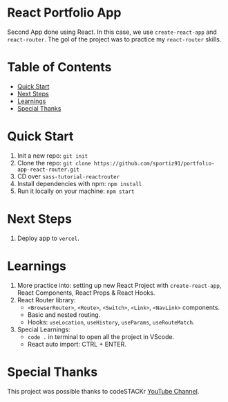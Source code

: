 # React Portfolio App

Second App done using React. In this case, we use `create-react-app` and `react-router`. The gol of the project was to practice my `react-router` skills.

# Table of Contents

- [Quick Start](#quick-start)
- [Next Steps](#next-steps)
- [Learnings](#learnings)
- [Special Thanks](#special-thanks)

# Quick Start

1. Init a new repo: `git init`
2. Clone the repo: `git clone https://github.com/sportiz91/portfolio-app-react-router.git`
3. CD over `sass-tutorial-reactrouter`
4. Install dependencies with npm: `npm install`
5. Run it locally on your machine: `npm start`

# Next Steps

1. Deploy app to `vercel`.

# Learnings

1. More practice into: setting up new React Project with `create-react-app`, React Components, React Props & React Hooks.
1. React Router library:
   - `<BrowserRouter>`, `<Route>`, `<Switch>`, `<Link>`, `<NavLink>` components.
   - Basic and nested routing.
   * Hooks: `useLocation`, `useHistory`, `useParams`, `useRouteMatch`.
1. Special Learnings:
   - `code .` in terminal to open all the project in VScode.
   - React auto import: CTRL + ENTER.

# Special Thanks

This project was possible thanks to codeSTACKr [YouTube Channel](https://www.youtube.com/c/codeSTACKr).
